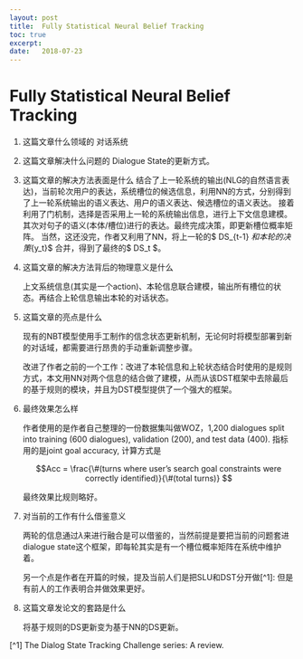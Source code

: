 ```yaml
---
layout: post
title:  Fully Statistical Neural Belief Tracking
toc: true 
excerpt: 
date:   2018-07-23
---
```

# Fully Statistical Neural Belief Tracking

1. 这篇文章什么领域的
    对话系统

2. 这篇文章解决什么问题的
    Dialogue State的更新方式。

3. 这篇文章的解决方法表面是什么
    结合了上一轮系统的输出(NLG的自然语言表达)，当前轮次用户的表达，系统槽位的候选信息，利用NN的方式，分别得到了上一轮系统输出的语义表达、用户的语义表达、候选槽位的语义表达。
    接着利用了门机制，选择是否采用上一轮的系统输出信息，进行上下文信息建模。其次对句子的语义(本体/槽位)进行的表达。最终完成决策，即更新槽位概率矩阵。
    当然，这还没完，作者又利用了NN，将上一轮的$ DS_{t-1} $和本轮的决策${y_t}​$ 合并，得到了最终的$ DS_t ​$。

4. 这篇文章的解决方法背后的物理意义是什么

    上文系统信息(其实是一个action)、本轮信息联合建模，输出所有槽位的状态。再结合上轮信息输出本轮的对话状态。

5. 这篇文章的亮点是什么

    现有的NBT模型使用手工制作的信念状态更新机制，无论何时将模型部署到新的对话域，都需要进行昂贵的手动重新调整步骤。

    改进了作者之前的一个工作：改进了本轮信息和上轮状态结合时使用的是规则方式，本文用NN对两个信息的结合做了建模，从而从该DST框架中去除最后的基于规则的模块，并且为DST模型提供了一个强大的框架。

6. 最终效果怎么样

    作者使用的是作者自己整理的一份数据集叫做WOZ，1,200 dialogues split into training (600 dialogues), validation (200), and test data (400).  指标用的是joint goal accuracy, 计算方式是

    $$Acc = \frac{\#(turns where user’s search goal constraints were correctly identified)}{\#(total turns)} $$

    最终效果比规则略好。

7. 对当前的工作有什么借鉴意义

    两轮的信息通过$\lambda$来进行融合是可以借鉴的，当然前提是要把当前的问题套进dialogue state这个框架，即每轮其实是有一个槽位概率矩阵在系统中维护着。

    另一个点是作者在开篇的时候，提及当前人们是把SLU和DST分开做[^1]:  但是有前人的工作表明合并做效果更好。

8. 这篇文章发论文的套路是什么

    将基于规则的DS更新变为基于NN的DS更新。



[^1] The Dialog State Tracking Challenge series: A review.